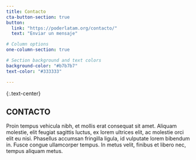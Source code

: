 ```yaml
---
title: Contacto
cta-button-section: true
button:
  link: "https://poderlatam.org/contacto/"
  text: "Enviar un mensaje"

# Column options
one-column-section: true

# Section background and text colors
background-color: "#b7b7b7"
text-color: "#333333"

---
```


{:.text-center}
## CONTACTO

Proin tempus vehicula nibh, et mollis erat consequat sit amet. Aliquam molestie, elit feugiat sagittis luctus, ex lorem ultrices elit, ac molestie orci elit eu nisi. Phasellus accumsan fringilla ligula, id vulputate lorem bibendum in. Fusce congue ullamcorper tempus. In metus velit, finibus et libero nec, tempus aliquam metus.



